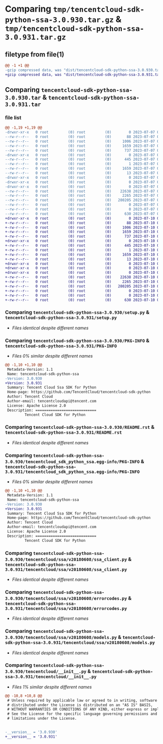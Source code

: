 # Comparing `tmp/tencentcloud-sdk-python-ssa-3.0.930.tar.gz` & `tmp/tencentcloud-sdk-python-ssa-3.0.931.tar.gz`

## filetype from file(1)

```diff
@@ -1 +1 @@
-gzip compressed data, was "dist/tencentcloud-sdk-python-ssa-3.0.930.tar", last modified: Fri Jul  7 00:31:21 2023, max compression
+gzip compressed data, was "dist/tencentcloud-sdk-python-ssa-3.0.931.tar", last modified: Mon Jul 10 00:51:27 2023, max compression
```

## Comparing `tencentcloud-sdk-python-ssa-3.0.930.tar` & `tencentcloud-sdk-python-ssa-3.0.931.tar`

### file list

```diff
@@ -1,19 +1,19 @@
-drwxr-xr-x   0 root         (0) root         (0)        0 2023-07-07 00:31:21.000000 tencentcloud-sdk-python-ssa-3.0.930/
--rw-r--r--   0 root         (0) root         (0)       88 2023-07-07 00:31:21.000000 tencentcloud-sdk-python-ssa-3.0.930/setup.cfg
--rw-r--r--   0 root         (0) root         (0)     1006 2023-07-07 00:31:21.000000 tencentcloud-sdk-python-ssa-3.0.930/setup.py
--rw-r--r--   0 root         (0) root         (0)     1659 2023-07-07 00:31:21.000000 tencentcloud-sdk-python-ssa-3.0.930/PKG-INFO
--rw-r--r--   0 root         (0) root         (0)      737 2023-07-07 00:31:21.000000 tencentcloud-sdk-python-ssa-3.0.930/README.rst
-drwxr-xr-x   0 root         (0) root         (0)        0 2023-07-07 00:31:21.000000 tencentcloud-sdk-python-ssa-3.0.930/tencentcloud_sdk_python_ssa.egg-info/
--rw-r--r--   0 root         (0) root         (0)      445 2023-07-07 00:31:21.000000 tencentcloud-sdk-python-ssa-3.0.930/tencentcloud_sdk_python_ssa.egg-info/SOURCES.txt
--rw-r--r--   0 root         (0) root         (0)        1 2023-07-07 00:31:21.000000 tencentcloud-sdk-python-ssa-3.0.930/tencentcloud_sdk_python_ssa.egg-info/dependency_links.txt
--rw-r--r--   0 root         (0) root         (0)     1659 2023-07-07 00:31:21.000000 tencentcloud-sdk-python-ssa-3.0.930/tencentcloud_sdk_python_ssa.egg-info/PKG-INFO
--rw-r--r--   0 root         (0) root         (0)       13 2023-07-07 00:31:21.000000 tencentcloud-sdk-python-ssa-3.0.930/tencentcloud_sdk_python_ssa.egg-info/top_level.txt
-drwxr-xr-x   0 root         (0) root         (0)        0 2023-07-07 00:31:21.000000 tencentcloud-sdk-python-ssa-3.0.930/tencentcloud/
-drwxr-xr-x   0 root         (0) root         (0)        0 2023-07-07 00:31:21.000000 tencentcloud-sdk-python-ssa-3.0.930/tencentcloud/ssa/
-drwxr-xr-x   0 root         (0) root         (0)        0 2023-07-07 00:31:21.000000 tencentcloud-sdk-python-ssa-3.0.930/tencentcloud/ssa/v20180608/
--rw-r--r--   0 root         (0) root         (0)    22638 2023-07-07 00:31:21.000000 tencentcloud-sdk-python-ssa-3.0.930/tencentcloud/ssa/v20180608/ssa_client.py
--rw-r--r--   0 root         (0) root         (0)     2265 2023-07-07 00:31:21.000000 tencentcloud-sdk-python-ssa-3.0.930/tencentcloud/ssa/v20180608/errorcodes.py
--rw-r--r--   0 root         (0) root         (0)   280205 2023-07-07 00:31:21.000000 tencentcloud-sdk-python-ssa-3.0.930/tencentcloud/ssa/v20180608/models.py
--rw-r--r--   0 root         (0) root         (0)        0 2023-07-07 00:31:21.000000 tencentcloud-sdk-python-ssa-3.0.930/tencentcloud/ssa/v20180608/__init__.py
--rw-r--r--   0 root         (0) root         (0)        0 2023-07-07 00:31:21.000000 tencentcloud-sdk-python-ssa-3.0.930/tencentcloud/ssa/__init__.py
--rw-r--r--   0 root         (0) root         (0)      630 2023-07-07 00:31:21.000000 tencentcloud-sdk-python-ssa-3.0.930/tencentcloud/__init__.py
+drwxr-xr-x   0 root         (0) root         (0)        0 2023-07-10 00:51:27.000000 tencentcloud-sdk-python-ssa-3.0.931/
+-rw-r--r--   0 root         (0) root         (0)       88 2023-07-10 00:51:27.000000 tencentcloud-sdk-python-ssa-3.0.931/setup.cfg
+-rw-r--r--   0 root         (0) root         (0)     1006 2023-07-10 00:51:27.000000 tencentcloud-sdk-python-ssa-3.0.931/setup.py
+-rw-r--r--   0 root         (0) root         (0)     1659 2023-07-10 00:51:27.000000 tencentcloud-sdk-python-ssa-3.0.931/PKG-INFO
+-rw-r--r--   0 root         (0) root         (0)      737 2023-07-10 00:51:27.000000 tencentcloud-sdk-python-ssa-3.0.931/README.rst
+drwxr-xr-x   0 root         (0) root         (0)        0 2023-07-10 00:51:27.000000 tencentcloud-sdk-python-ssa-3.0.931/tencentcloud_sdk_python_ssa.egg-info/
+-rw-r--r--   0 root         (0) root         (0)      445 2023-07-10 00:51:27.000000 tencentcloud-sdk-python-ssa-3.0.931/tencentcloud_sdk_python_ssa.egg-info/SOURCES.txt
+-rw-r--r--   0 root         (0) root         (0)        1 2023-07-10 00:51:27.000000 tencentcloud-sdk-python-ssa-3.0.931/tencentcloud_sdk_python_ssa.egg-info/dependency_links.txt
+-rw-r--r--   0 root         (0) root         (0)     1659 2023-07-10 00:51:27.000000 tencentcloud-sdk-python-ssa-3.0.931/tencentcloud_sdk_python_ssa.egg-info/PKG-INFO
+-rw-r--r--   0 root         (0) root         (0)       13 2023-07-10 00:51:27.000000 tencentcloud-sdk-python-ssa-3.0.931/tencentcloud_sdk_python_ssa.egg-info/top_level.txt
+drwxr-xr-x   0 root         (0) root         (0)        0 2023-07-10 00:51:27.000000 tencentcloud-sdk-python-ssa-3.0.931/tencentcloud/
+drwxr-xr-x   0 root         (0) root         (0)        0 2023-07-10 00:51:27.000000 tencentcloud-sdk-python-ssa-3.0.931/tencentcloud/ssa/
+drwxr-xr-x   0 root         (0) root         (0)        0 2023-07-10 00:51:27.000000 tencentcloud-sdk-python-ssa-3.0.931/tencentcloud/ssa/v20180608/
+-rw-r--r--   0 root         (0) root         (0)    22638 2023-07-10 00:51:27.000000 tencentcloud-sdk-python-ssa-3.0.931/tencentcloud/ssa/v20180608/ssa_client.py
+-rw-r--r--   0 root         (0) root         (0)     2265 2023-07-10 00:51:27.000000 tencentcloud-sdk-python-ssa-3.0.931/tencentcloud/ssa/v20180608/errorcodes.py
+-rw-r--r--   0 root         (0) root         (0)   280205 2023-07-10 00:51:27.000000 tencentcloud-sdk-python-ssa-3.0.931/tencentcloud/ssa/v20180608/models.py
+-rw-r--r--   0 root         (0) root         (0)        0 2023-07-10 00:51:27.000000 tencentcloud-sdk-python-ssa-3.0.931/tencentcloud/ssa/v20180608/__init__.py
+-rw-r--r--   0 root         (0) root         (0)        0 2023-07-10 00:51:27.000000 tencentcloud-sdk-python-ssa-3.0.931/tencentcloud/ssa/__init__.py
+-rw-r--r--   0 root         (0) root         (0)      630 2023-07-10 00:51:27.000000 tencentcloud-sdk-python-ssa-3.0.931/tencentcloud/__init__.py
```

### Comparing `tencentcloud-sdk-python-ssa-3.0.930/setup.py` & `tencentcloud-sdk-python-ssa-3.0.931/setup.py`

 * *Files identical despite different names*

### Comparing `tencentcloud-sdk-python-ssa-3.0.930/PKG-INFO` & `tencentcloud-sdk-python-ssa-3.0.931/PKG-INFO`

 * *Files 0% similar despite different names*

```diff
@@ -1,10 +1,10 @@
 Metadata-Version: 1.1
 Name: tencentcloud-sdk-python-ssa
-Version: 3.0.930
+Version: 3.0.931
 Summary: Tencent Cloud Ssa SDK for Python
 Home-page: https://github.com/TencentCloud/tencentcloud-sdk-python
 Author: Tencent Cloud
 Author-email: tencentcloudapi@tencent.com
 License: Apache License 2.0
 Description: ============================
         Tencent Cloud SDK for Python
```

### Comparing `tencentcloud-sdk-python-ssa-3.0.930/README.rst` & `tencentcloud-sdk-python-ssa-3.0.931/README.rst`

 * *Files identical despite different names*

### Comparing `tencentcloud-sdk-python-ssa-3.0.930/tencentcloud_sdk_python_ssa.egg-info/PKG-INFO` & `tencentcloud-sdk-python-ssa-3.0.931/tencentcloud_sdk_python_ssa.egg-info/PKG-INFO`

 * *Files 0% similar despite different names*

```diff
@@ -1,10 +1,10 @@
 Metadata-Version: 1.1
 Name: tencentcloud-sdk-python-ssa
-Version: 3.0.930
+Version: 3.0.931
 Summary: Tencent Cloud Ssa SDK for Python
 Home-page: https://github.com/TencentCloud/tencentcloud-sdk-python
 Author: Tencent Cloud
 Author-email: tencentcloudapi@tencent.com
 License: Apache License 2.0
 Description: ============================
         Tencent Cloud SDK for Python
```

### Comparing `tencentcloud-sdk-python-ssa-3.0.930/tencentcloud/ssa/v20180608/ssa_client.py` & `tencentcloud-sdk-python-ssa-3.0.931/tencentcloud/ssa/v20180608/ssa_client.py`

 * *Files identical despite different names*

### Comparing `tencentcloud-sdk-python-ssa-3.0.930/tencentcloud/ssa/v20180608/errorcodes.py` & `tencentcloud-sdk-python-ssa-3.0.931/tencentcloud/ssa/v20180608/errorcodes.py`

 * *Files identical despite different names*

### Comparing `tencentcloud-sdk-python-ssa-3.0.930/tencentcloud/ssa/v20180608/models.py` & `tencentcloud-sdk-python-ssa-3.0.931/tencentcloud/ssa/v20180608/models.py`

 * *Files identical despite different names*

### Comparing `tencentcloud-sdk-python-ssa-3.0.930/tencentcloud/__init__.py` & `tencentcloud-sdk-python-ssa-3.0.931/tencentcloud/__init__.py`

 * *Files 1% similar despite different names*

```diff
@@ -10,8 +10,8 @@
 # Unless required by applicable law or agreed to in writing, software
 # distributed under the License is distributed on an "AS IS" BASIS,
 # WITHOUT WARRANTIES OR CONDITIONS OF ANY KIND, either express or implied.
 # See the License for the specific language governing permissions and
 # limitations under the License.
 
 
-__version__ = '3.0.930'
+__version__ = '3.0.931'
```

